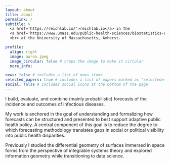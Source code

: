```yaml
---
layout: about
title: about
permalink: /
subtitle: > 
  <a href='https://reichlab.io/'>reichlab.io</a> in the  
  <a href='https://www.umass.edu/public-health-sciences/biostatistics-and-epidemiology'> Department of Biostatistics and Epidemiology </a>
  <br> at the University of Massachusetts, Amherst.

profile:
  align: right
  image: aaron.jpeg
  image_circular: false # crops the image to make it circular
  more_info:

news: false # includes a list of news items
selected_papers: true # includes a list of papers marked as "selected={true}"
social: false # includes social icons at the bottom of the page
---
```


I build, evaluate, and combine (mainly probabilistic) forecasts of the incidence and outcomes of infectious diseases. 

My work is anchored in the goal of understanding and formalizing how forecasts can
be structured and presented to best support adaptive public health policy. A central
component of this goal is to reduce the degree to which forecasting methodology translates
gaps in social or political visibility into public health disparities.

Previously I studied the differential geometry of surfaces immersed in space forms from
the perspective of integrable systems theory and explored information geometry while
transitioning to data science.

